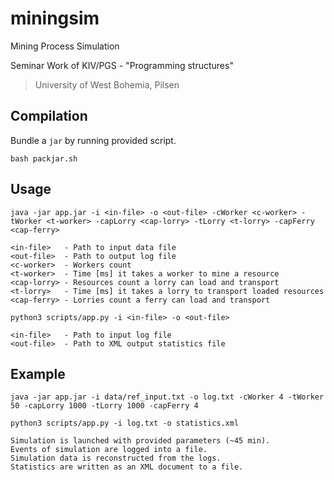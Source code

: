 # miningsim
Mining Process Simulation

Seminar Work of KIV/PGS - "Programming structures"

> University of West Bohemia, Pilsen

## Compilation

Bundle a `jar` by running provided script.

`bash packjar.sh`

## Usage

`java -jar app.jar -i <in-file> -o <out-file> -cWorker <c-worker> -tWorker <t-worker> -capLorry <cap-lorry> -tLorry <t-lorry> -capFerry <cap-ferry>`

	<in-file>   - Path to input data file
	<out-file>  - Path to output log file
	<c-worker>  - Workers count
	<t-worker>  - Time [ms] it takes a worker to mine a resource
	<cap-lorry> - Resources count a lorry can load and transport
	<t-lorry>   - Time [ms] it takes a lorry to transport loaded resources
	<cap-ferry> - Lorries count a ferry can load and transport

`python3 scripts/app.py -i <in-file> -o <out-file>`

	<in-file>   - Path to input log file
	<out-file>  - Path to XML output statistics file

## Example

`java -jar app.jar -i data/ref_input.txt -o log.txt -cWorker 4 -tWorker 50 -capLorry 1000 -tLorry 1000 -capFerry 4`

`python3 scripts/app.py -i log.txt -o statistics.xml`

	Simulation is launched with provided parameters (~45 min).
	Events of simulation are logged into a file.
	Simulation data is reconstructed from the logs.
	Statistics are written as an XML document to a file.
